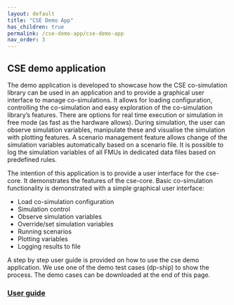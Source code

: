 ```yaml
---
layout: default
title: "CSE Demo App"
has_children: true
permalink: /cse-demo-app/cse-demo-app
nav_order: 3
---
```


## CSE demo application

The demo application is developed to showcase how the CSE co-simulation library can be used in an application and to provide a graphical user interface to manage co-simulations. It allows for loading configuration, controlling the co-simulation and easy exploration of the co-simulation library’s features. There are options for real time execution or simulation in free mode (as fast as the hardware allows). During simulation, the user can observe simulation variables, manipulate these and visualise the simulation with plotting features. 
A scenario management feature allows change of the simulation variables automatically based on a scenario file. It is possible to log the simulation variables of all FMUs in dedicated data files based on predefined rules.


The intention of this application is to provide a user interface for the cse-core. It demonstrates the features of the cse-core. Basic
co-simulation functionality is demonstrated with a simple graphical user interface:
- Load co-simulation configuration
- Simulation control
- Observe simulation variables
- Override/set simulation variables
- Running scenarios
- Plotting variables
- Logging results to file

A step by step user guide is provided on how to use the cse demo application.
We use one of the demo test cases (dp-ship) to show the process. The demo cases can be downloaded at the end of this page.

### [User guide](./user-guide)


